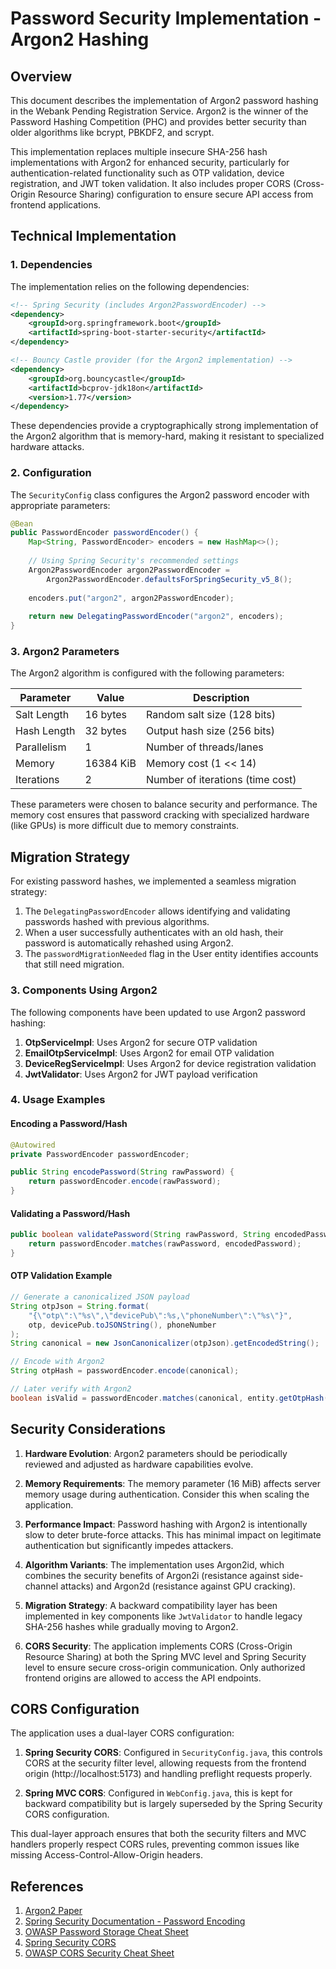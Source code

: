 # Password Security Implementation - Argon2 Hashing

## Overview

This document describes the implementation of Argon2 password hashing in the Webank Pending Registration Service. Argon2 is the winner of the Password Hashing Competition (PHC) and provides better security than older algorithms like bcrypt, PBKDF2, and scrypt.

This implementation replaces multiple insecure SHA-256 hash implementations with Argon2 for enhanced security, particularly for authentication-related functionality such as OTP validation, device registration, and JWT token validation. It also includes proper CORS (Cross-Origin Resource Sharing) configuration to ensure secure API access from frontend applications.

## Technical Implementation

### 1. Dependencies

The implementation relies on the following dependencies:

```xml
<!-- Spring Security (includes Argon2PasswordEncoder) -->
<dependency>
    <groupId>org.springframework.boot</groupId>
    <artifactId>spring-boot-starter-security</artifactId>
</dependency>

<!-- Bouncy Castle provider (for the Argon2 implementation) -->
<dependency>
    <groupId>org.bouncycastle</groupId>
    <artifactId>bcprov-jdk18on</artifactId>
    <version>1.77</version>
</dependency>
```

These dependencies provide a cryptographically strong implementation of the Argon2 algorithm that is memory-hard, making it resistant to specialized hardware attacks.

### 2. Configuration

The `SecurityConfig` class configures the Argon2 password encoder with appropriate parameters:

```java
@Bean
public PasswordEncoder passwordEncoder() {
    Map<String, PasswordEncoder> encoders = new HashMap<>();
    
    // Using Spring Security's recommended settings
    Argon2PasswordEncoder argon2PasswordEncoder = 
        Argon2PasswordEncoder.defaultsForSpringSecurity_v5_8();
        
    encoders.put("argon2", argon2PasswordEncoder);
    
    return new DelegatingPasswordEncoder("argon2", encoders);
}
```

### 3. Argon2 Parameters

The Argon2 algorithm is configured with the following parameters:

| Parameter   | Value       | Description                                  |
|-------------|-------------|----------------------------------------------|
| Salt Length | 16 bytes    | Random salt size (128 bits)                  |
| Hash Length | 32 bytes    | Output hash size (256 bits)                  |
| Parallelism | 1           | Number of threads/lanes                      |
| Memory      | 16384 KiB   | Memory cost (1 << 14)                        |
| Iterations  | 2           | Number of iterations (time cost)             |

These parameters were chosen to balance security and performance. The memory cost ensures that password cracking with specialized hardware (like GPUs) is more difficult due to memory constraints.

## Migration Strategy

For existing password hashes, we implemented a seamless migration strategy:

1. The `DelegatingPasswordEncoder` allows identifying and validating passwords hashed with previous algorithms.
2. When a user successfully authenticates with an old hash, their password is automatically rehashed using Argon2.
3. The `passwordMigrationNeeded` flag in the User entity identifies accounts that still need migration.

### 3. Components Using Argon2

The following components have been updated to use Argon2 password hashing:

1. **OtpServiceImpl**: Uses Argon2 for secure OTP validation
2. **EmailOtpServiceImpl**: Uses Argon2 for email OTP validation
3. **DeviceRegServiceImpl**: Uses Argon2 for device registration validation
4. **JwtValidator**: Uses Argon2 for JWT payload verification

### 4. Usage Examples

#### Encoding a Password/Hash

```java
@Autowired
private PasswordEncoder passwordEncoder;

public String encodePassword(String rawPassword) {
    return passwordEncoder.encode(rawPassword);
}
```

#### Validating a Password/Hash

```java
public boolean validatePassword(String rawPassword, String encodedPassword) {
    return passwordEncoder.matches(rawPassword, encodedPassword);
}
```

#### OTP Validation Example

```java
// Generate a canonicalized JSON payload
String otpJson = String.format(
    "{\"otp\":\"%s\",\"devicePub\":%s,\"phoneNumber\":\"%s\"}",
    otp, devicePub.toJSONString(), phoneNumber
);
String canonical = new JsonCanonicalizer(otpJson).getEncodedString();

// Encode with Argon2
String otpHash = passwordEncoder.encode(canonical);

// Later verify with Argon2
boolean isValid = passwordEncoder.matches(canonical, entity.getOtpHash());
```

## Security Considerations

1. **Hardware Evolution**: Argon2 parameters should be periodically reviewed and adjusted as hardware capabilities evolve.

2. **Memory Requirements**: The memory parameter (16 MiB) affects server memory usage during authentication. Consider this when scaling the application.

3. **Performance Impact**: Password hashing with Argon2 is intentionally slow to deter brute-force attacks. This has minimal impact on legitimate authentication but significantly impedes attackers.

4. **Algorithm Variants**: The implementation uses Argon2id, which combines the security benefits of Argon2i (resistance against side-channel attacks) and Argon2d (resistance against GPU cracking).

5. **Migration Strategy**: A backward compatibility layer has been implemented in key components like `JwtValidator` to handle legacy SHA-256 hashes while gradually moving to Argon2.

6. **CORS Security**: The application implements CORS (Cross-Origin Resource Sharing) at both the Spring MVC level and Spring Security level to ensure secure cross-origin communication. Only authorized frontend origins are allowed to access the API endpoints.

## CORS Configuration

The application uses a dual-layer CORS configuration:

1. **Spring Security CORS**: Configured in `SecurityConfig.java`, this controls CORS at the security filter level, allowing requests from the frontend origin (http://localhost:5173) and handling preflight requests properly.

2. **Spring MVC CORS**: Configured in `WebConfig.java`, this is kept for backward compatibility but is largely superseded by the Spring Security CORS configuration.

This dual-layer approach ensures that both the security filters and MVC handlers properly respect CORS rules, preventing common issues like missing Access-Control-Allow-Origin headers.

## References

1. [Argon2 Paper](https://github.com/P-H-C/phc-winner-argon2/blob/master/argon2-specs.pdf)
2. [Spring Security Documentation - Password Encoding](https://docs.spring.io/spring-security/reference/features/authentication/password-storage.html)
3. [OWASP Password Storage Cheat Sheet](https://cheatsheetseries.owasp.org/cheatsheets/Password_Storage_Cheat_Sheet.html)
4. [Spring Security CORS](https://docs.spring.io/spring-security/reference/servlet/integrations/cors.html)
5. [OWASP CORS Security Cheat Sheet](https://cheatsheetseries.owasp.org/cheatsheets/Cross-Site_Request_Forgery_Prevention_Cheat_Sheet.html)